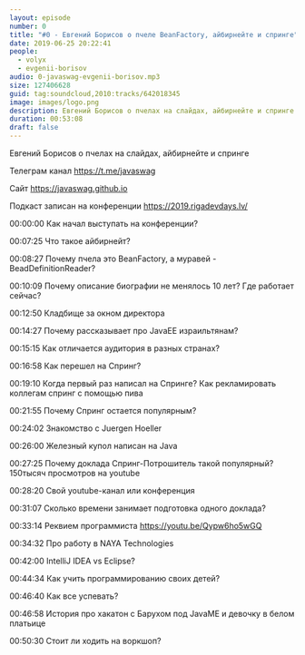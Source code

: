 ```yaml
---
layout: episode
number: 0
title: "#0 - Евгений Борисов о пчеле BeanFactory, айбирнейте и спринге"
date: 2019-06-25 20:22:41
people:
  - volyx
  - evgenii-borisov
audio: 0-javaswag-evgenii-borisov.mp3
size: 127406628
guid: tag:soundcloud,2010:tracks/642018345
image: images/logo.png
description: Евгений Борисов о пчелах на слайдах, айбирнейте и спринге
duration: 00:53:08
draft: false
---
```


Евгений Борисов о пчелах на слайдах, айбирнейте и спринге

Телеграм канал https://t.me/javaswag

Сайт https://javaswag.github.io

Подкаст записан на конференции https://2019.rigadevdays.lv/ 

00:00:00 Как начал выступать на конференции?

00:07:25 Что такое айбирнейт?

00:08:27 Почему пчела это BeanFactory, а муравей - BeadDefinitionReader?

00:10:09 Почему описание биографии не менялось 10 лет? Где работает сейчас?

00:12:50 Кладбище за окном директора

00:14:27 Почему рассказывает про JavaEE израильтянам?

00:15:15 Как отличается аудитория в разных странах?

00:16:58 Как перешел на Спринг?

00:19:10 Когда первый раз написал на Спринге? Как рекламировать коллегам спринг с помощью пива

00:21:55 Почему Спринг остается популярным?

00:24:02 Знакомство с Juergen Hoeller

00:26:00 Железный купол написан на Java

00:27:25 Почему доклада Спринг-Потрошитель такой популярный? 150тысяч просмотров на youtube

00:28:20 Свой youtube-канал или конференция

00:31:07 Сколько времени занимает подготовка одного доклада?

00:33:14 Реквием программиста https://youtu.be/Qypw6ho5wGQ

00:34:32 Про работу в NAYA Technologies

00:42:00 IntelliJ IDEA vs Eclipse?

00:44:34 Как учить программированию своих детей?

00:46:40 Как все успевать?

00:46:58 История про хакатон с Барухом под JavaME и девочку в белом платьице

00:50:30 Стоит ли ходить на воркшоп?


